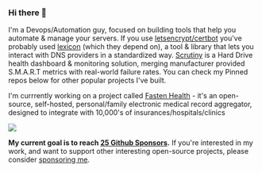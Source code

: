 ### Hi there 👋

I'm a Devops/Automation guy, focused on building tools that help you automate & manage your servers. If you use [letsencrypt/certbot](https://github.com/certbot/certbot) you've probably used [lexicon](https://github.com/AnalogJ/lexicon) (which they depend on), a tool & library that lets you interact with DNS providers in a standardized way. [Scrutiny](https://github.com/AnalogJ/scrutiny) is a Hard Drive health dashboard & monitoring solution, merging manufacturer provided S.M.A.R.T metrics with real-world failure rates.
You can check my Pinned repos below for other popular projects I've built. 

I'm currrently working on a project called [Fasten Health](https://github.com/fastenhealth/fasten-onprem) - it's an open-source, self-hosted, personal/family electronic medical record aggregator, designed to integrate with 10,000's of insurances/hospitals/clinics 

![](https://i.imgur.com/UaZyEbN.png)

**My current goal is to reach [25 Github Sponsors](https://github.com/sponsors/AnalogJ/).** If you're interested in my work, and want to support other interesting open-source projects, please consider [sponsoring me](https://github.com/sponsors/AnalogJ/).
